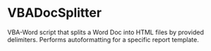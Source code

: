 # VBADocSplitter
VBA-Word script that splits a Word Doc into HTML files by provided delimiters. Performs autoformatting for a specific report template.
